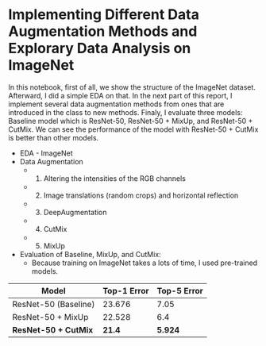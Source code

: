 # Implementing Different Data Augmentation Methods and Explorary Data Analysis on ImageNet

In this notebook, first of all, we show the structure of the ImageNet dataset. Afterward, I did a simple EDA on that. In the next part of this report, I implement several data augmentation methods from ones that are introduced in the class to new methods. Finaly, I evaluate three models: Baseline model which is ResNet-50, ResNet-50 + MixUp, and ResNet-50 + CutMix. We can see the performance of the model with ResNet-50 + CutMix is better than other models.

* EDA - ImageNet
* Data Augmentation
    * 1) Altering the intensities of the RGB channels
    * 2) Image translations (random crops) and horizontal reflection
    * 3) DeepAugmentation
    * 4) CutMix
    * 5) MixUp
* Evaluation of Baseline, MixUp, and CutMix:
    * Because training on ImageNet takes a lots of time, I used pre-trained models.
    
Model | Top-1 Error | Top-5 Error
--- | --- | ---
ResNet-50 (Baseline) | 23.676 | 7.05
ResNet-50 + MixUp | 22.528 | 6.4
**ResNet-50 + CutMix** | **21.4** | **5.924**
